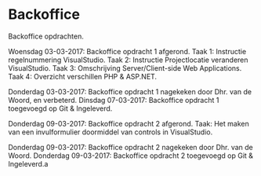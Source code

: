 # Backoffice
Backoffice opdrachten. 

Woensdag 03-03-2017: Backoffice opdracht 1 afgerond.
Taak 1: Instructie regelnummering VisualStudio.
Taak 2: Instructie Projectlocatie veranderen VisualStudio.
Taak 3: Omschrijving Server/Client-side Web Applications.
Taak 4: Overzicht verschillen PHP & ASP.NET.

Donderdag 03-03-2017: Backoffice opdracht 1 nagekeken door Dhr. van de Woord, en verbeterd.
Dinsdag 07-03-2017: Backoffice opdracht 1 toegevoegd op Git & Ingeleverd.

Donderdag 09-03-2017: Backoffice opdracht 2 afgerond.
Taak: Het maken van een invulformulier doormiddel van controls in VisualStudio.

Donderdag 09-03-2017: Backoffice opdracht 2 nagekeken door Dhr. van de Woord.
Donderdag 09-03-2017: Backoffice opdracht 2 toegevoegd op Git & Ingeleverd.a
